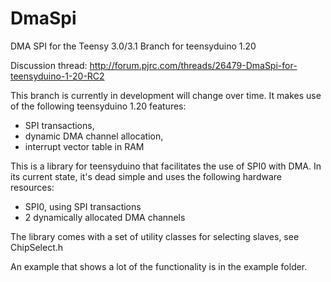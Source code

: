 DmaSpi
======

DMA SPI for the Teensy 3.0/3.1
Branch for teensyduino 1.20

Discussion thread: http://forum.pjrc.com/threads/26479-DmaSpi-for-teensyduino-1-20-RC2

This branch is currently in development will change over time.
It makes use of the following teensyduino 1.20 features:
- SPI transactions,
- dynamic DMA channel allocation,
- interrupt vector table in RAM

This is a library for teensyduino that facilitates the use of SPI0 with DMA. In its current state, it's dead simple and uses the following hardware resources:
- SPI0, using SPI transactions
- 2 dynamically allocated DMA channels

The library comes with a set of utility classes for selecting slaves, see ChipSelect.h

An example that shows a lot of the functionality is in the example folder.
